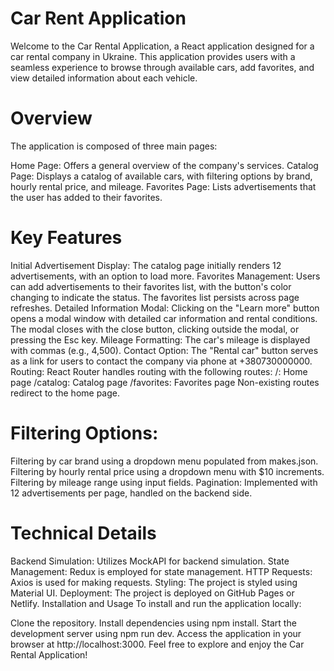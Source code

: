 # Car Rent Application

Welcome to the Car Rental Application, a React application designed for a car rental company in Ukraine. This application provides users with a seamless experience to browse through available cars, add favorites, and view detailed information about each vehicle.

# Overview

The application is composed of three main pages:

Home Page: Offers a general overview of the company's services.
Catalog Page: Displays a catalog of available cars, with filtering options by brand, hourly rental price, and mileage.
Favorites Page: Lists advertisements that the user has added to their favorites.

# Key Features

Initial Advertisement Display: The catalog page initially renders 12 advertisements, with an option to load more.
Favorites Management: Users can add advertisements to their favorites list, with the button's color changing to indicate the status. The favorites list persists across page refreshes.
Detailed Information Modal: Clicking on the "Learn more" button opens a modal window with detailed car information and rental conditions. The modal closes with the close button, clicking outside the modal, or pressing the Esc key.
Mileage Formatting: The car's mileage is displayed with commas (e.g., 4,500).
Contact Option: The "Rental car" button serves as a link for users to contact the company via phone at +380730000000.
Routing: React Router handles routing with the following routes:
/: Home page
/catalog: Catalog page
/favorites: Favorites page
Non-existing routes redirect to the home page.

# Filtering Options:

Filtering by car brand using a dropdown menu populated from makes.json.
Filtering by hourly rental price using a dropdown menu with $10 increments.
Filtering by mileage range using input fields.
Pagination: Implemented with 12 advertisements per page, handled on the backend side.

# Technical Details

Backend Simulation: Utilizes MockAPI for backend simulation.
State Management: Redux is employed for state management.
HTTP Requests: Axios is used for making requests.
Styling: The project is styled using Material UI.
Deployment: The project is deployed on GitHub Pages or Netlify.
Installation and Usage
To install and run the application locally:

Clone the repository.
Install dependencies using npm install.
Start the development server using npm run dev.
Access the application in your browser at http://localhost:3000.
Feel free to explore and enjoy the Car Rental Application!
